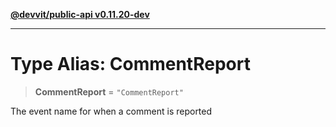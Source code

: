 [**@devvit/public-api v0.11.20-dev**](../README.md)

---

# Type Alias: CommentReport

> **CommentReport** = `"CommentReport"`

The event name for when a comment is reported
